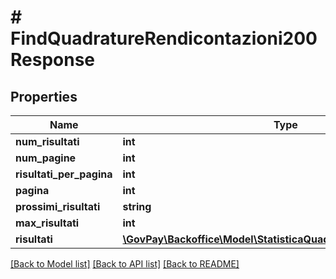 # # FindQuadratureRendicontazioni200Response

## Properties

Name | Type | Description | Notes
------------ | ------------- | ------------- | -------------
**num_risultati** | **int** |  | [optional]
**num_pagine** | **int** |  | [optional]
**risultati_per_pagina** | **int** |  | [optional]
**pagina** | **int** |  | [optional]
**prossimi_risultati** | **string** |  | [optional]
**max_risultati** | **int** |  | [optional]
**risultati** | [**\GovPay\Backoffice\Model\StatisticaQuadraturaRendicontazione[]**](StatisticaQuadraturaRendicontazione.md) |  |

[[Back to Model list]](../../README.md#models) [[Back to API list]](../../README.md#endpoints) [[Back to README]](../../README.md)
